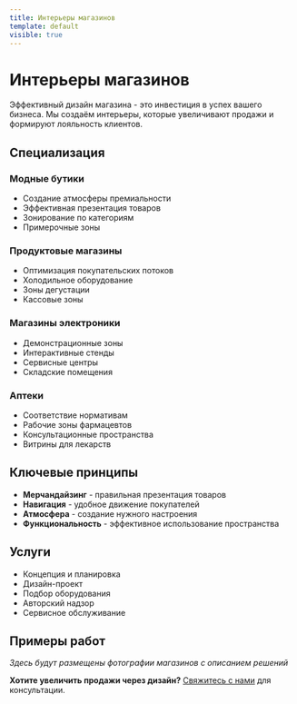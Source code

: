 ```yaml
---
title: Интерьеры магазинов
template: default
visible: true
---
```


# Интерьеры магазинов

Эффективный дизайн магазина - это инвестиция в успех вашего бизнеса. Мы создаём интерьеры, которые увеличивают продажи и формируют лояльность клиентов.

## Специализация

### Модные бутики
- Создание атмосферы премиальности
- Эффективная презентация товаров
- Зонирование по категориям
- Примерочные зоны

### Продуктовые магазины
- Оптимизация покупательских потоков
- Холодильное оборудование
- Зоны дегустации
- Кассовые зоны

### Магазины электроники
- Демонстрационные зоны
- Интерактивные стенды
- Сервисные центры
- Складские помещения

### Аптеки
- Соответствие нормативам
- Рабочие зоны фармацевтов
- Консультационные пространства
- Витрины для лекарств

## Ключевые принципы

- **Мерчандайзинг** - правильная презентация товаров
- **Навигация** - удобное движение покупателей
- **Атмосфера** - создание нужного настроения
- **Функциональность** - эффективное использование пространства

## Услуги

- Концепция и планировка
- Дизайн-проект
- Подбор оборудования
- Авторский надзор
- Сервисное обслуживание

## Примеры работ

*Здесь будут размещены фотографии магазинов с описанием решений*

**Хотите увеличить продажи через дизайн?** [Свяжитесь с нами](/kontakty) для консультации. 